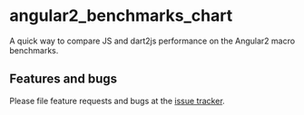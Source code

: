 # angular2_benchmarks_chart

A quick way to compare JS and dart2js performance on the Angular2 macro
benchmarks.

## Features and bugs

Please file feature requests and bugs at the [issue tracker][tracker].

[tracker]: https://github.com/dart-lang/angular2_benchmarks_chart/issues
